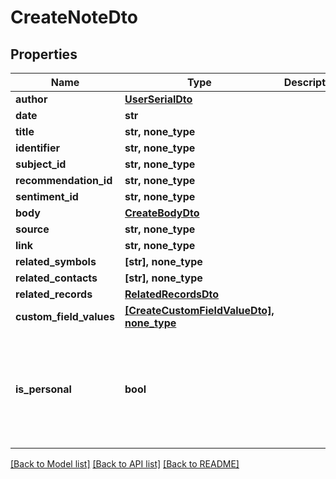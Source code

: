 # CreateNoteDto


## Properties
Name | Type | Description | Notes
------------ | ------------- | ------------- | -------------
**author** | [**UserSerialDto**](UserSerialDto.md) |  | 
**date** | **str** |  | 
**title** | **str, none_type** |  | [optional] 
**identifier** | **str, none_type** |  | [optional] 
**subject_id** | **str, none_type** |  | [optional] 
**recommendation_id** | **str, none_type** |  | [optional] 
**sentiment_id** | **str, none_type** |  | [optional] 
**body** | [**CreateBodyDto**](CreateBodyDto.md) |  | [optional] 
**source** | **str, none_type** |  | [optional] 
**link** | **str, none_type** |  | [optional] 
**related_symbols** | **[str], none_type** |  | [optional] 
**related_contacts** | **[str], none_type** |  | [optional] 
**related_records** | [**RelatedRecordsDto**](RelatedRecordsDto.md) |  | [optional] 
**custom_field_values** | [**[CreateCustomFieldValueDto], none_type**](CreateCustomFieldValueDto.md) |  | [optional] 
**is_personal** | **bool** |  | [optional]  if omitted the server will use the default value of False

[[Back to Model list]](../README.md#documentation-for-models) [[Back to API list]](../README.md#documentation-for-api-endpoints) [[Back to README]](../README.md)


